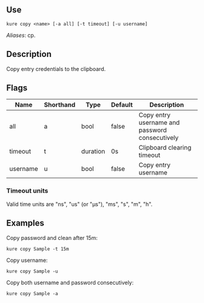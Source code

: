 ## Use

`kure copy <name> [-a all] [-t timeout] [-u username]`

*Aliases*: cp.

## Description

Copy entry credentials to the clipboard.

## Flags

| Name | Shorthand | Type | Default | Description |
|------|-----------|------|---------|-------------|
| all | a | bool | false | Copy entry username and password consecutively |
| timeout | t | duration | 0s | Clipboard clearing timeout |
| username | u | bool | false | Copy entry username |

### Timeout units

Valid time units are "ns", "us" (or "µs"), "ms", "s", "m", "h".

## Examples

Copy password and clean after 15m:
```
kure copy Sample -t 15m
```

Copy username:
```
kure copy Sample -u
```

Copy both username and password consecutively:
```
kure copy Sample -a
```
